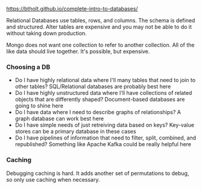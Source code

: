 https://btholt.github.io/complete-intro-to-databases/

Relational Databases use tables, rows, and columns. The schema is defined and structured. Alter tables are expensive and you may not be able to do it without taking down production. 

Mongo does not want one collection to refer to another collection. All of the like data should live together. It's possible, but expensive.



### Choosing a DB
- Do I have highly relational data where I'll many tables that need to join to other tables? SQL/Relational databases are probably best here
- Do I have highly unstructured data where I'll have collections of related objects that are differently shaped? Document-based databases are going to shine here
- Do I have data where I need to describe graphs of relationships? A graph database can work best here
- Do I have simple needs of just retreiving data based on keys? Key-value stores can be a primary database in these cases
- Do I have pipelines of information that need to filter, split, combined, and republished? Something like Apache Kafka could be really helpful here

### Caching
Debugging caching is hard. It adds another set of permutations to debug, so only use caching when necessary.
